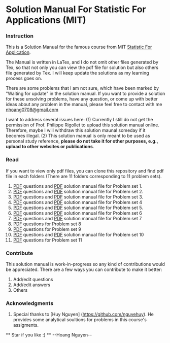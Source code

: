 #	Solution Manual For Statistic For Applications (MIT)



### Instruction
This is a Solution Manual for the famous course from MIT [Statistic For Application](https://ocw.mit.edu/courses/mathematics/18-650-statistics-for-applications-fall-2016/index.htm).

The Manual is written in LaTex, and I do not omit other files generated by Tex, so that not only you can  view the pdf file for solution but also others file generated by Tex. I will keep update the solutions as my learning process goes on.

There are some problems that I am not sure, which have been marked by "Waiting for update" in the solution manual. If you want to provide a solution for these unsolving problems, have any question, or come up with better ideas about any problem in the manual, please feel free to contact with me <nhoang0708@gmail.com>

I want to address several issues here: (1) Currently I still do not get the permission of Prof. Philippe Rigollet to upload this solution manual online. Therefore, maybe I will withdraw this solution maunal someday if it becomes illegal. (2) This solution manual is only meant to be used as personal study reference, **please do not take it for other purposes, e.g., upload to other websites or publications**.

### Read
If you want to view only pdf files, you can clone this repository and find pdf file in each folders (There are 11 folders corresponding to 11 problem sets). 
1. [PDF](https://github.com/hoangnguyen7699/StatisticsForApplication_solution/blob/master/MIT18_650F16_PSet1.pdf) questions and [PDF](https://github.com/hoangnguyen7699/StatisticsForApplication_solution/blob/master/PS1/ProblemSet1.pdf) solution manual file for Problem set 1.
1. [PDF](https://github.com/hoangnguyen7699/StatisticsForApplication_solution/blob/master/MIT18_650F16_PSet2.pdf) questions and [PDF](https://github.com/hoangnguyen7699/StatisticsForApplication_solution/blob/master/PS2/Problem_set2.pdf) solution manual file for Problem set 2.
1. [PDF](https://github.com/hoangnguyen7699/StatisticsForApplication_solution/blob/master/MIT18_650F16_PSet3.pdf) questions and [PDF](https://github.com/hoangnguyen7699/StatisticsForApplication_solution/blob/master/PS3/ProblemSet3.pdf) solution manual file for Problem set 3.
1. [PDF](https://github.com/hoangnguyen7699/StatisticsForApplication_solution/blob/master/MIT18_650F16_PSet4.pdf) questions and [PDF](https://github.com/hoangnguyen7699/StatisticsForApplication_solution/blob/master/PS4/ProbemSet4.pdf) solution manual file for Problem set 4 
1. [PDF](https://github.com/hoangnguyen7699/StatisticsForApplication_solution/blob/master/MIT18_650F16_PSet5.pdf) questions and [PDF](https://github.com/hoangnguyen7699/StatisticsForApplication_solution/blob/master/PS5/ProblemSet5.pdf) solution manual file for Problem set 5.
1. [PDF](https://github.com/hoangnguyen7699/StatisticsForApplication_solution/blob/master/MIT18_650F16_PSet6.pdf) questions and [PDF](https://github.com/hoangnguyen7699/StatisticsForApplication_solution/blob/master/PS6/ProblemSet6.pdf) solution manual file for Problem set 6 
1. [PDF](https://github.com/hoangnguyen7699/StatisticsForApplication_solution/blob/master/MIT18_650F16_PSet7.pdf) questions and [PDF](https://github.com/hoangnguyen7699/StatisticsForApplication_solution/blob/master/PS7/ProlemSet7_solustion.pdf) solution manual file for Problem set 7 
1. [PDF](https://github.com/hoangnguyen7699/StatisticsForApplication_solution/blob/master/MIT18_650F16_PSet8.pdf) questions for Problem set 8 
1. [PDF](https://github.com/hoangnguyen7699/StatisticsForApplication_solution/blob/master/MIT18_650F16_PSet9.pdf) questions for Problem set 9 
1. [PDF](https://github.com/hoangnguyen7699/StatisticsForApplication_solution/blob/master/MIT18_650F16_PSet10.pdf) questions and [PDF](https://github.com/hoangnguyen7699/StatisticsForApplication_solution/blob/master/PS10/PropblemSet10.pdf) solution manual file for Problem set 10 
1. [PDF](https://github.com/hoangnguyen7699/StatisticsForApplication_solution/blob/master/MIT18_650F16_PSet11.pdf) questions for Problem set 11 

### Contribute
This solution manual is work-in-progress so any kind of contributions would be appreciated. There are a few ways you can contribute to make it better:
1. Add/edit questions
1. Add/edit answers
1. Others



### Acknowledgments

1. Special thanks to [Huy Nguyen] (https://github.com/nguyehuy). He provides some analytical soultions for problems in this course's assigments. 

** Star if you like :) **
--Hoang Nguyen--
